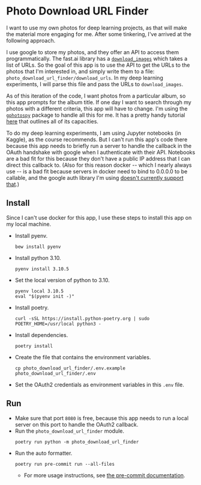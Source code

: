 # Photo Download URL Finder
I want to use my own photos for deep learning projects, as that will make the material more engaging for me. After some tinkering, I've arrived at the following approach.

I use google to store my photos, and they offer an API to access them programmatically. The fast.ai library has a [`download_images`](https://docs.fast.ai/vision.utils.html#download_images) which takes a list of URLs. So the goal of this app is to use the API to get the URLs to the photos that I'm interested in, and simply write them to a file: `photo_download_url_finder/download_urls`. In my deep learning experiments, I will parse this file and pass the URLs to `download_images`.

As of this iteration of the code, I want photos from a particular album, so this app prompts for the album title. If one day I want to search through my photos with a different criteria, this app will have to change. I'm using the [`gphotospy`](https://pypi.org/project/gphotospy/) package to handle all this for me. It has a pretty handy tutorial [here](https://github.com/davidedelpapa/gphotospy/wiki/tut_02) that outlines all of its capacities.

To do my deep learning experiments, I am using Jupyter notebooks (in Kaggle), as the course recommends. But I can't run this app's code there because this app needs to briefly run a server to handle the callback in the OAuth handshake with google when I authenticate with their API. Notebooks are a bad fit for this because they don't have a public IP address that I can direct this callback to. (Also for this reason docker -- which I nearly always use -- is a bad fit because servers in docker need to bind to 0.0.0.0 to be callable, and the google auth library I'm using [doesn't currently support that](https://github.com/googleapis/google-auth-library-python-oauthlib/issues/201).)

## Install
Since I can't use docker for this app, I use these steps to install this app on my local machine.

* Install pyenv.
  ```console
  bew install pyenv
  ```
* Install python 3.10.
  ```console
  pyenv install 3.10.5
  ```
* Set the local version of python to 3.10.
  ```console
  pyenv local 3.10.5
  eval "$(pyenv init -)"
  ```
* Install poetry.
  ```console
  curl -sSL https://install.python-poetry.org | sudo POETRY_HOME=/usr/local python3 -
  ```
* Install dependencies.
  ```console
  poetry install
  ```
* Create the file that contains the environment variables.
  ```console
  cp photo_download_url_finder/.env.example photo_download_url_finder/.env
  ```
* Set the OAuth2 credentials as environment variables in this `.env` file.

## Run
* Make sure that port `8080` is free, because this app needs to run a local server on this port to handle the OAuth2 callback.
* Run the `photo_download_url_finder` module.
  ```console
  poetry run python -m photo_download_url_finder
  ```
* Run the auto formatter.
  ```console
  poetry run pre-commit run --all-files
  ```
  * For more usage instructions, see [the pre-commit documentation](https://pre-commit.com/).
